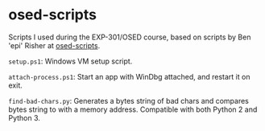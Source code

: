 # osed-scripts
Scripts I used during the EXP-301/OSED course, based on scripts by Ben 'epi' Risher at [osed-scripts](https://github.com/epi052/osed-scripts).

`setup.ps1`: Windows VM setup script.

`attach-process.ps1`: Start an app with WinDbg attached, and restart it on exit.

`find-bad-chars.py`: Generates a bytes string of bad chars and compares bytes string to with a memory address.
Compatible with both Python 2 and Python 3. 